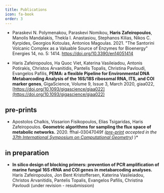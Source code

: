```yaml
---
title: Publications
icon: fa-book
order: 3
---
```



* Paraskevi N. Polymenakou, Paraskevi Nomikou, **Haris Zafeiropoulos**, Manolis Mandalakis, Thekla I. Anastasiou, Stephanos Kilias, Nikos C. Kyrpides, Georgios Kotoulas, Antoniοs Magoulas. 2021. "The Santorini Volcanic Complex as a Valuable Source of Enzymes for Bioenergy" Energies 14, no. 5: 1414. https://doi.org/10.3390/en14051414

* Haris Zafeiropoulos, Ha Quoc Viet, Katerina Vasileiadou, Antonis Potirakis, Christos Arvanitidis, Pantelis Topalis, Christina Pavloudi, Evangelos Pafilis, **PEMA: a flexible Pipeline for Environmental DNA Metabarcoding Analysis of the 16S/18S ribosomal RNA, ITS, and COI marker genes**, GigaScience, Volume 9, Issue 3, March 2020, giaa022, [https://doi.org/10.1093/gigascience/giaa022](https://doi.org/10.1093/gigascience/giaa022)

## pre-prints
* Apostolos Chalkis, Vissarion Fisikopoulos, Elias Tsigaridas, Haris Zafeiropoulos. **Geometric algorithms for sampling the flux space of metabolic networks.** 2020. ffhal-03047049f *([pre-print](https://hal.inria.fr/hal-03047049/document) accepted in the [37th International Symposium on Computational Geometry](https://cse.buffalo.edu/socg21/index.html))* )*

## in preparation
* **In silico design of blocking primers: prevention of PCR amplification of marine fungal 16S rRNA and COI genes in metabarcoding analyses.** Haris Zafeiropoulos, Jon Bent Kristoffersen, Katerina Vasileiadou, Christos Arvanitidis, Pantelis Topalis, Evangelos Pafilis, Christina Pavloudi (under revision - resubmission)
